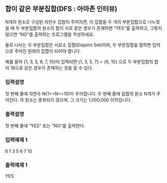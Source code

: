 ## 합이 같은 부분집합(DFS : 아마존 인터뷰)

N개의 원소로 구성된 자연수 집합이 주어지면,
이 집합을 두 개의 부분집합으로 나누었을 때 두 부분집합의 원소의 합이 서로 같은 경우가 존재하면 “YES"를 출력하고,
그렇지 않으면 ”NO"를 출력하는 프로그램을 작성하세요.

둘로 나뉘는 두 부분집합은 서로소 집합(Disjoint Set)이며,
두 부분집합을 합하면 입력으로 주어진 원래의 집합이 되어야 합니다.

예를 들어 {1, 3, 5, 6, 7, 10}이 입력되면
{1, 3, 5, 7} = {6, 10} 으로 두 부분집합의 합이 16으로 같은 경우가 존재하는 것을 알 수 있다.

### 입력설명

첫 번째 줄에 자연수 N(1<=N<=10)이 주어집니다.
두 번째 줄에 집합의 원소 N개가 주어진다.
각 원소는 중복되지 않으며, 그 크기는 1,000,000 이하입니다.

### 출력설명

첫 번째 줄에 “YES" 또는 ”NO"를 출력한다.

### 입력예제 1

6
1 3 5 6 7 10

### 출력예제 1

YES
